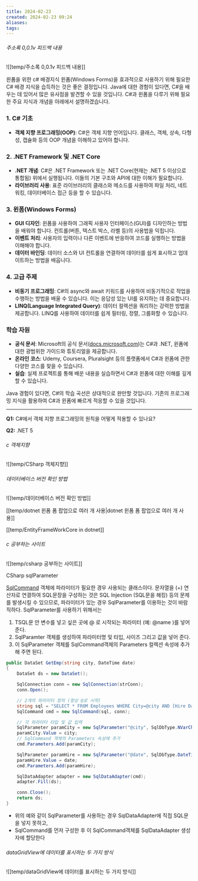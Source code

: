 ```yaml
---
title: 2024-02-23
created: 2024-02-23 09:24
aliases: 
tags:
---
```


###### 주소록 0,0.1v 피드백 내용
![[temp/주소록 0,0.1v 피드백 내용]]


윈폼을 위한 c# 배경지식
윈폼(Windows Forms)을 효과적으로 사용하기 위해 필요한 C# 배경 지식을 습득하는 것은 좋은 결정입니다. 
Java에 대한 경험이 있다면, C#을 배우는 데 있어서 많은 유사점을 발견할 수 있을 것입니다. 
C#과 윈폼을 다루기 위해 필요한 주요 지식과 개념을 아래에서 설명하겠습니다.

### 1. C# 기초
- **객체 지향 프로그래밍(OOP)**: C#은 객체 지향 언어입니다. 클래스, 객체, 상속, 다형성, 캡슐화 등의 OOP 개념을 이해하고 있어야 합니다.

### 2. .NET Framework 및 .NET Core
- **.NET 개념**: C#은 .NET Framework 또는 .NET Core(현재는 .NET 5 이상으로 통합됨) 위에서 실행됩니다. 이들의 기본 구조와 API에 대한 이해가 필요합니다.
- **라이브러리 사용**: 표준 라이브러리의 클래스와 메소드를 사용하여 파일 처리, 네트워킹, 데이터베이스 접근 등을 할 수 있습니다.

### 3. 윈폼(Windows Forms)
- **GUI 디자인**: 윈폼을 사용하여 그래픽 사용자 인터페이스(GUI)를 디자인하는 방법을 배워야 합니다. 컨트롤(버튼, 텍스트 박스, 라벨 등)의 사용법을 익힙니다.
- **이벤트 처리**: 사용자의 입력이나 다른 이벤트에 반응하여 코드를 실행하는 방법을 이해해야 합니다.
- **데이터 바인딩**: 데이터 소스와 UI 컨트롤을 연결하여 데이터를 쉽게 표시하고 업데이트하는 방법을 배웁니다.

### 4. 고급 주제
- **비동기 프로그래밍**: C#의 async와 await 키워드를 사용하여 비동기적으로 작업을 수행하는 방법을 배울 수 있습니다. 이는 응답성 있는 UI를 유지하는 데 중요합니다.
- **LINQ(Language Integrated Query)**: 데이터 컬렉션을 쿼리하는 강력한 방법을 제공합니다. LINQ를 사용하여 데이터를 쉽게 필터링, 정렬, 그룹화할 수 있습니다.

### 학습 자원
- **공식 문서**: Microsoft의 공식 문서([docs.microsoft.com](https://docs.microsoft.com))는 C#과 .NET, 윈폼에 대한 광범위한 가이드와 튜토리얼을 제공합니다.
- **온라인 코스**: Udemy, Coursera, Pluralsight 등의 플랫폼에서 C#과 윈폼에 관한 다양한 코스를 찾을 수 있습니다.
- **실습**: 실제 프로젝트를 통해 배운 내용을 실습하면서 C#과 윈폼에 대한 이해를 깊게 할 수 있습니다.

Java 경험이 있다면, C#의 학습 곡선은 상대적으로 완만할 것입니다. 기존의 프로그래밍 지식을 활용하여 C#과 윈폼에 빠르게 적응할 수 있을 것입니다.

---

**Q1:** C#에서 객체 지향 프로그래밍의 원칙을 어떻게 적용할 수 있나요?

**Q2:** .NET 5


###### c 객체지향
![[temp/CSharp 객체지향]]


###### 데이터베이스 버전 확인 방법
![[temp/데이터베이스 버전 확인 방법]]


[[temp/dotnet 윈폼 폼 팝업으로 여러 개 사용|dotnet 윈폼 폼 팝업으로 여러 개 사용]]


[[temp/EntityFrameWorkCore in dotnet]]

###### c 공부하는 사이트
![[temp/csharp 공부하는 사이트]]

CSharp sqlParameter

[SqlCommand](https://www.csharpstudy.com/Data/SQL-command.aspx) 객체에 파라미터가 필요한 경우 사용되는 클래스이다. 
문자열을 (+) 연산자로 연결하여 SQL문장을 구성하는 것은 SQL Injection (SQL문을 해킹) 등의 문제를 발생시킬 수 있으므로, 파라미터가 있는 경우 SqlParameter를 이용하는 것이 바람직하다.
SqlParameter를 사용하기 위해서는 
1. TSQL문 안 변수를 넣고 싶은 곳에 @ 로 시작되는 파라미터 (예: @name )를 넣어 준다.
2. SqlParamter 객체를 생성하여 파라미터명 및 타입, 사이즈 그리고 값을 넣어 준다. 
3. 이 SqlParameter 객체를 SqlCommand객체의 Parameters 컬렉션 속성에 추가해 주면 된다.

```csharp
public DataSet GetEmp(string city, DateTime date)
{
    DataSet ds = new DataSet();

    SqlConnection conn = new SqlConnection(strConn);
    conn.Open();

    // 2개의 파라미터 정의 (항상 @로 시작)
    string sql = "SELECT * FROM Employees WHERE City=@city AND [Hire Date]>=@date";
    SqlCommand cmd = new SqlCommand(sql, conn);

    // 각 파라미터 타입 및 값 입력
    SqlParameter paramCity = new SqlParameter("@city", SqlDbType.NVarChar, 15);
    paramCity.Value = city;
    // SqlCommand 객체의 Parameters 속성에 추가
    cmd.Parameters.Add(paramCity);

    SqlParameter paramHire = new SqlParameter("@date", SqlDbType.DateTime);
    paramHire.Value = date;
    cmd.Parameters.Add(paramHire);

    SqlDataAdapter adapter = new SqlDataAdapter(cmd);
    adapter.Fill(ds);

    conn.Close();
    return ds;
}


```

- 위의 예와 같이 SqlParameter를 사용하는 경우 SqlDataAdapter에 직접 SQL문을 넣지 못하고, 
- SqlCommand를 먼저 구성한 후 이 SqlCommand객체를 SqlDataAdapter 생성자에 할당한다

###### dataGridView에 데이터를 표시하는 두 가지 방식
![[temp/dataGridView에 데이터를 표시하는 두 가지 방식]]


